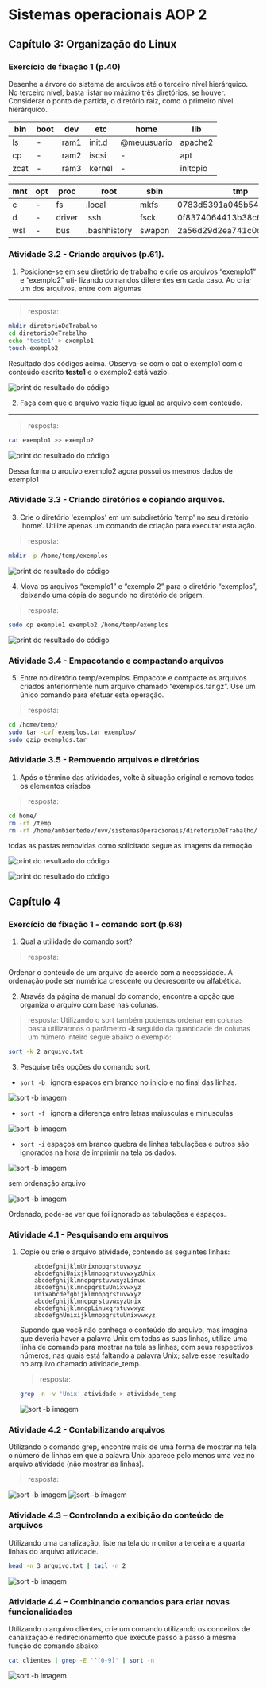 # Sistemas operacionais AOP 2

## Capítulo 3: Organização do Linux

### Exercício de fixação 1 (p.40)

Desenhe a árvore do sistema de arquivos até o terceiro nível hierárquico. No terceiro nível,
basta listar no máximo três diretórios, se houver. Considerar o ponto de partida, o diretório
raiz, como o primeiro nível hierárquico.

| bin  | boot | dev   | etc    | home        | lib      |
|------|------|-------|--------|------------|----------|
| ls   | -    | ram1  | init.d | @meuusuario | apache2  |
| cp   | -    | ram2  | iscsi  | -          | apt      |
| zcat | -    | ram3  | kernel | -          | initcpio |


| mnt | opt      | proc        | root   | sbin | tmp               | usr      | var      |
|-----|---------|-------------|--------|------|-------------------|---------|---------|
| c   | -       | fs          | .local | mkfs | 0783d5391a045b54825c5be00 | bin     | backups |
| d   | -       | driver      | .ssh   | fsck | 0f8374064413b38c6c89fd200 | lib     | cache   |
| wsl | -       | bus         | .bashhistory | swapon | 2a56d29d2ea741c0c4eda9400 | include | opt     |

### Atividade 3.2 - Criando arquivos (p.61).
1. Posicione-se em seu diretório de trabalho e crie os arquivos “exemplo1” e “exemplo2” uti-
lizando comandos diferentes em cada caso. Ao criar um dos arquivos, entre com algumas

---

> resposta:

~~~bash
mkdir diretorioDeTrabalho
cd diretorioDeTrabalho
echo 'teste1' > exemplo1
touch exemplo2
~~~

Resultado dos códigos acima. Observa-se com o cat o exemplo1 com o conteúdo escrito __teste1__ e o exemplo2 está vazio.

![print do resultado do código](assets/3.2%20p.61%20N1.jpg)

2. Faça com que o arquivo vazio fique igual ao arquivo com conteúdo.

---

>resposta:

~~~bash
cat exemplo1 >> exemplo2
~~~

![print do resultado do código](assets/3.2%20p.61%20N2.jpg)

Dessa forma o arquivo exemplo2 agora possui os mesmos dados de exemplo1

### Atividade 3.3 - Criando diretórios e copiando arquivos.

3. Crie o diretório 'exemplos' em um subdiretório 'temp' no seu diretório 'home'. Utilize apenas um comando de criação para executar esta ação.

> resposta:

~~~bash
mkdir -p /home/temp/exemplos
~~~

![print do resultado do código](assets/3.3%20p.61%20N3.jpg)

4. Mova os arquivos “exemplo1” e “exemplo 2” para o diretório “exemplos”, deixando uma
cópia do segundo no diretório de origem.

> resposta:

~~~bash
sudo cp exemplo1 exemplo2 /home/temp/exemplos
~~~

![print do resultado do código](assets/3.3%20p.61%20N4.jpg)

### Atividade 3.4 - Empacotando e compactando arquivos

5. Entre no diretório temp/exemplos. Empacote e compacte os arquivos criados anteriormente num arquivo chamado “exemplos.tar.gz”. Use um único comando para efetuar esta operação.

>resposta:
~~~bash
cd /home/temp/
sudo tar -cvf exemplos.tar exemplos/
sudo gzip exemplos.tar
~~~

### Atividade 3.5 - Removendo arquivos e diretórios

1. Após o término das atividades, volte à situação original e remova todos os elementos criados

> resposta:

~~~bash
cd home/
rm -rf /temp
rm -rf /home/ambientedev/uvv/sistemasOperacionais/diretorioDeTrabalho/
~~~

todas as pastas removidas como solicitado segue as imagens da remoção

![print do resultado do código](assets/3.5%20N1.jpg)

![print do resultado do código](assets/3.5%20N1%20img2.jpg)

## Capítulo 4

### Exercício de fixação 1 - comando sort (p.68)

1. Qual a utilidade do comando sort?
> resposta:

Ordenar o conteúdo de um arquivo de acordo com a necessidade. A ordenação pode ser numérica crescente ou decrescente ou alfabética.

2. Através da página de manual do comando, encontre a opção que organiza o arquivo com
base nas colunas.

> resposta:
Utilizando o sort também podemos ordenar em colunas basta utilizarmos o parâmetro __-k__ seguido da quantidade de colunas um número inteiro segue abaixo o exemplo:

~~~bash
sort -k 2 arquivo.txt
~~~

3. Pesquise três opções do comando sort.

* `sort -b ` ignora espaços em branco no inicio e no final das linhas.

![sort -b imagem](assets/4%20p.68%20N3.jpg)

* `sort -f ` ignora a diferença entre letras maiusculas e minusculas

![sort -b imagem](assets/4%20p.68%20N3%20img2.jpg)

* `sort -i` espaços em branco quebra de linhas tabulações e outros são ignorados na hora de imprimir na tela os dados.

![sort -b imagem](assets/arquivo%20com%20tabulações%20e%20espaços.jpg)

sem ordenação arquivo

![sort -b imagem](assets/arquivo%20com%20tabulações%20e%20espaços%20ORDENADO.jpg)

Ordenado, pode-se ver que foi ignorado as tabulações e espaços.

### Atividade 4.1 - Pesquisando em arquivos

1. Copie ou crie o arquivo atividade, contendo as seguintes linhas:

	```
		abcdefghijklmUnixnopqrstuvwxyz
		abcdefghiUnixjklmnopqrstuvwxyzUnix
		abcdefghijklmnopqrstuvwxyzLinux
		abcdefghijklmnopqrstuUnixvwxyz
		Unixabcdefghijklmnopqrstuvwxyz
		abcdefghijklmnopqrstuvwxyzUnix
		abcdefghijklmnopLinuxqrstuvwxyz
		abcdefghUnixijklmnopqrstuUnixvwxyz
	```
	Supondo que você não conheça o conteúdo do arquivo, mas imagina que deveria haver a
	palavra Unix em todas as suas linhas, utilize uma linha de comando para mostrar na tela as
	linhas, com seus respectivos números, nas quais está faltando a palavra Unix; salve esse
	resultado no arquivo chamado atividade_temp.

	>resposta:
	~~~bash
	grep -n -v 'Unix' atividade > atividade_temp
	~~~
	![sort -b imagem](assets/4.1%20N1.jpg)

### Atividade 4.2 - Contabilizando arquivos

Utilizando o comando grep, encontre mais de uma forma de mostrar na tela o número de linhas
em que a palavra Unix aparece pelo menos uma vez no arquivo atividade (não mostrar as linhas).
>resposta:

![sort -b imagem](assets/4.2%20n1.jpg)
![sort -b imagem](assets/4.2%20N2.jpg)

### Atividade 4.3 – Controlando a exibição do conteúdo de arquivos

Utilizando uma canalização, liste na tela do monitor a terceira e a quarta linhas do
arquivo atividade.

~~~bash
head -n 3 arquivo.txt | tail -n 2
~~~
![sort -b imagem](assets/4.2%20N3.jpg)

### Atividade 4.4 – Combinando comandos para criar novas funcionalidades
Utilizando o arquivo clientes, crie um comando utilizando os conceitos de canalização e
redirecionamento que execute passo a passo a mesma função do comando abaixo:

~~~bash
cat clientes | grep -E '^[0-9]' | sort -n
~~~
![sort -b imagem](assets/4.4.jpg)
